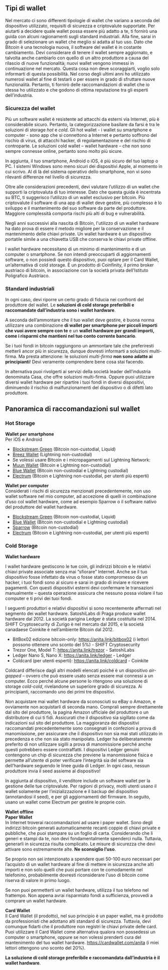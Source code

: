 ## Tipi di wallet

Nel mercato ci sono differenti tipologie di wallet che variano a seconda del dispositivo utilizzato, requisiti di sicurezza e criptovalute supportate. Per aiutarti a decidere quale wallet possa essere più adatto a te, ti fornirò una guida con alcuni ragionamenti sugli standard industriali. Alla fine, sarai in grado di selezionare un wallet che meglio si adatta al tuo uso. Dato che Bitcoin è una tecnologia nuova, il software del wallet è in costante cambiamento. Devi considerare di tenere il wallet sempre aggiornato, e talvolta anche cambiarlo con quello di un altro produttore a causa del rilascio di nuove funzionalità; nuovi wallet vengono immessi in continuazione nel mercato. Questa cosa non deve scoraggiarti, voglio solo informarti di questa possibilità. Nel corso degli ultimi anni ho utilizzato numerosi wallet al fine di testarli o per essere in grado di sfruttare nuove funzionalità. Pertanto, ti fornirò delle raccomandazioni di wallet che io stessa ho utilizzato e che godono di ottima reputazione tra gli esperti dell’industria.

### Sicurezza del wallet

Più un software wallet è resistente ad attacchi da esterni via Internet, più è considerabile sicuro. Pertanto, la categorizzazione basilare da farsi è tra le soluzioni di storage _hot_ e _cold_. Gli hot wallet - i wallet su smartphone e computer - sono app che si connettono a Internet e pertanto soffrono del rischio di virus, di attacchi hacker, di regolamentazione e del rischio di controparte. Le soluzioni cold wallet – wallet hardware – che non sono sempre connesse online, pertanto sono molto più sicure.

In aggiunta, il tuo smartphone, Android o iOS, è più sicuro del tuo laptop o PC. I sistemi Windows sono meno sicuri dei dispositivi Apple, al momento in cui scrivo. Al di là del sistema operativo dello smartphone, non vi sono rilevanti differenze nel livello di sicurezza.

Oltre alle considerazioni precedenti, devi valutare l’utilizzo di un wallet che supporti la criptovaluta di tuo interesse. Dato che questa guida è incentrata su BTC, ti suggerisco l’utilizzo di un wallet esclusivo per bitcoin. Più criptovalute il software di una app di wallet deve gestire, più complesso è lo sviluppo e il mantenimento del suo software da parte del produttore. Maggiore complessità comporta rischi più alti di bug e vulnerabilità.

Negli anni successivi alla nascita di Bitcoin, l'utilizzo di un wallet hardware ha dato prova di essere il metodo migliore per la conservazione e il mantenimento delle chiavi private. Un wallet hardware è un dispositivo portatile simile a una chiavetta USB che conserva le chiavi private offline.

I wallet hardware necessitano di un minimo di mantenimento e di un computer o smartphone. Se non intendi preoccuparti di aggiornamenti software, o non possiedi questo dispositivo, puoi optare per il Card Wallet, un’alternativa di cold storage. È un prodotto di Coinfinity, il primo broker austriaco di bitcoin, in associazione con la società privata dell’Istituto Poligrafico Austriaco.

### Standard industriali
In ogni caso, devi riporre un certo grado di fiducia nei confronti del produttore del wallet. Le **soluzioni di cold storage preferibili e raccomandate dall’industria sono i wallet hardware**.

A seconda dell’ammontare che il tuo wallet deve gestire, è buona norma utilizzare una combinazione **di wallet per smartphone per piccoli importi che vuoi avere sempre con te** e un **wallet hardware per grandi importi, come i risparmi che mantieni nel tuo conto corrente bancario**.

Se i tuoi fondi in bitcoin raggiungono un ammontare tale che preferiresti metterli ancor più in sicurezza, dunque dovresti informarti a soluzioni multi-firma. Ma presta attenzione: le soluzioni _multi-firma_ **non sono adatte ai principianti**! Devi veramente comprendere bene cosa stai facendo.

In alternativa puoi rivolgerti ai servizi della società leader dell’industria denominata Casa, che offre soluzioni multi-firma. Oppure puoi utilizzare diversi wallet hardware per ripartire i tuoi fondi in diversi dispositivi, diminuendo il rischio di malfunzionamenti del dispositivo o di difetti lato produttore.

## Panoramica di raccomandazioni sul wallet

### Hot Storage

**Wallet per smartphone**  
Per iOS e Android
* [Blockstream Green](https://blockstream.com/green/) (Bitcoin non-custodial, Liquid)
* [Breez Wallet](https://breez.technology/) (Lightning non-custodial)
* Se volessi usare Bitcoin e i micropagamenti sul Lightning Network:
* [Muun Wallet](https://muun.com/) (Bitcoin e Lightning non-custodial)
* [Blue Wallet](https://bluewallet.io/) (Bitcoin non-custodial e Lightning custodial)
* [Electrum](https://electrum.org) (Bitcoin e Lightning non-custodial, per utenti più esperti)

**Wallet per computer**  
Considerati i rischi di sicurezza menzionati precedentemente, non uso wallet software nel mio computer, ad accezione di quelli in combinazione d’uso col wallet hardware, come ad esempio Sparrow o il software nativo del produttore del wallet hardware.

* [Blockstream Green](https://blockstream.com/green/) (Bitcoin non-custodial, Liquid)
* [Blue Wallet](https://bluewallet.io/) (Bitcoin non-custodial e Lightning custodial)
* [Sparrow](https://sparrowwallet.com/) (Bitcoin non-custodial)
* [Electrum](https://electrum.org) (Bitcoin e Lightning non-custodial, per utenti più esperti)

### Cold Storage
**Wallet hardware**

I wallet hardware gestiscono le tue coin, gli indirizzi bitcoin e le relativi chiavi private associate senza mai “sfiorare” Internet. Anche se il tuo dispositivo fosse infettato da virus o fosse stato compromesso da un hacker, i tuoi fondi sono al sicuro e sarai in grado di inviare e ricevere pagamenti. Con questi dispositivi esterni devi confermare le transazioni manualmente – questa operazione assicura che nessuno possa violare il tuo computer e ti privi dei tuoi fondi.

I seguenti produttori e relativi dispositivi si sono recentemente affermati nel segmento dei wallet hardware. SatoshiLabs di Praga produce wallet hardware dal 2012. La società parigina Ledger è stata costituita nel 2014. SHIFT Cryptosecurity di Zurigo è nel mercato dal 2015, e la società canadaese Coinkite è nell’ambiente Bitcoin dal 2012.

* BitBox02 edizione bitcoin-only: https://anita.link/bitbox02 (i lettori possono ottenere uno sconto del 5%) - SHIFT Cryptosecurity
* Trezor One, Model T: https://anita.link/trezor - SatoshiLabs
* Ledger Nano S, Nano X: https://anita.link/ledger - Ledger
* Coldcard (per utenti esperti): https://anita.link/coldcard - Coinkite

Coldcard differisce dagli altri modelli elencati poiché è un dispositivo _air-gapped_ – ovvero che può essere usato senza essere mai connessi a un computer. Ecco perché alcune persone lo ritengono una soluzione di storage _cold-cold_, rivelandone un superiore grado di sicurezza. Ai principianti, raccomando uno dei primi tre dispositivi.

Non acquistare mai wallet hardware da sconosciuti su eBay o Amazon, e ovviamente non acquistarli di seconda mano. Comprali sempre direttamente dal sito del produttore, la pagina Amazon ufficiale del produttore o un distributore di cui ti fidi. Assicurati che il dispositivo sia sigillato come da indicazioni sul sito del produttore. La maggioranza dei dispositivi raccomandati precedentemente sono consegnati in confezioni a prova di manomissione, per assicurare che il dispositivo non sia mai stati utilizzato in precedenza e che non sia stato manipolato. Ledger ha deliberatamente preferito di non utilizzare sigilli a prova di manomissione perché anche questi potrebbero essere contraffatti. I dispositivi Ledger genuini contengono un chip di sicurezza che previene la manomissione fisica e permette all’utente di poter verificare l’integrità sia del software sia dell’hardware seguendo le linee guida di Ledger. In ogni caso, nessun produttore invia il seed assieme al dispositivo!

In aggiunta al dispositivo, il venditore include un software wallet per la gestione delle tue criptovalute. Per ragioni di privacy, molti utenti usano il wallet solamente per l’inizializzazione e il backup del dispositivo (annotandosi il seed), e per gli aggiornamenti del firmware. In seguito, usano un wallet come Electrum per gestire le proprie coin.

**Wallet offline**  
**Paper Wallet**  
In Internet troverai raccomandazioni ad usare i paper wallet. Sono degli indirizzi bitcoin generati automaticamente recanti coppie di chiavi private e pubbliche, che puoi stampare su un foglio di carta. Considerando che li generi e stampi da te, non devi fondamentalmente spenderci nulla. Tuttavia, generarli in sicurezza risulta complicato. Le misure di sicurezza che devi attivare sono estremamente alte. **Ne sconsiglio l’uso**.

Se proprio non sei intenzionato a spendere quei 50-100 euro necessari per l’acquisto di un wallet hardware al fine di mettere in sicurezza anche alti importi e non solo quelli che puoi portare con te comodamente nel telefonino, probabilmente dovresti riconsiderare l'uso di bitcoin come riserva di valore in primo luogo.

Se non puoi permetterti un wallet hardware, utilizza il tuo telefono nel frattempo. Non appena avrai risparmiato fondi a sufficienza, provvedi a comprare un wallet hardware.

**Card Wallet**  
Il Card Wallet (il prodotto), nel suo principio è un paper wallet, ma è prodotto da professionisti che adottano alti standard di sicurezza. Tuttavia, devi comunque fidarti che il produttore non registri le chiavi private delle card. Puoi utilizzare il Card Wallet come alternativa qualora non possedessi un computer o smartphone, oppure se non volessi prenderti cura del mantenimento del tuo wallet hardware. https://cardwallet.com/anita (i miei lettori ottengono uno sconto del 20%).

**La soluzione di cold storage preferibile e raccomandata dall’industria è il wallet hardware**.
